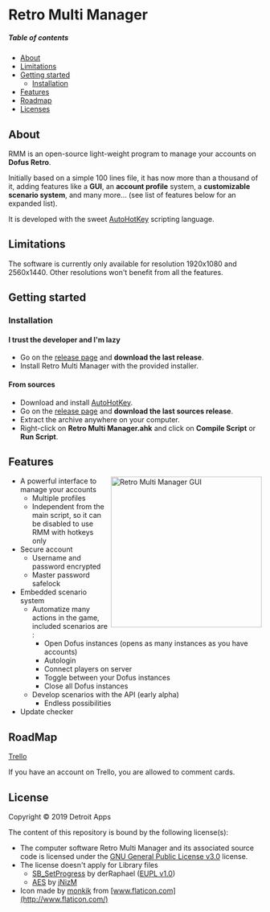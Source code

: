 # Retro Multi Manager



##### Table of contents

<!-- toc -->

- [About](#about)
- [Limitations](#limitations)
- [Getting started](#getting-started)
  * [Installation](#installation)
- [Features](#features)
- [Roadmap](#roadmap)
- [Licenses](#licenses)

<!-- tocstop -->

## About

RMM is an open-source light-weight program to manage your accounts on **Dofus Retro**.

Initially based on a simple 100 lines file, it has now more than a thousand of it, adding features like a **GUI**, an **account profile** system, a **customizable scenario system**, and many more... (see list of features below for an expanded list).

It is developed with the sweet [AutoHotKey](https://www.autohotkey.com/) scripting language.

## Limitations

The software is currently only available for resolution 1920x1080 and 2560x1440. Other resolutions won't benefit from all the features.

## Getting started

### Installation

#### I trust the developer and I'm lazy

- Go on the [release page](https://github.com/DetroitApps/RetroMultiManager/releases) and **download the last release**.
- Install Retro Multi Manager with the provided installer.

#### From sources

- Download and install [AutoHotKey](https://www.autohotkey.com/).
- Go on the [release page](https://github.com/DetroitApps/RetroMultiManager/releases) and **download the last sources release**.
- Extract the archive anywhere on your computer.
- Right-click on **Retro Multi Manager.ahk** and click on **Compile Script** or **Run Script**.

## Features

<img align="right" height="300" width="300" src="../assets/gui.png?raw=true" alt="Retro Multi Manager GUI"/>

- A powerful interface to manage your accounts
  - Multiple profiles
  - Independent from the main script, so it can be disabled to use RMM with hotkeys only
- Secure account
  - Username and password encrypted
  - Master password safelock
- Embedded scenario system
  - Automatize many actions in the game, included scenarios are :
    - Open Dofus instances (opens as many instances as you have accounts)
    - Autologin
    - Connect players on server
    - Toggle between your Dofus instances
    - Close all Dofus instances
  - Develop scenarios with the API (early alpha)
    - Endless possibilities
- Update checker

## RoadMap

[Trello](https://trello.com/b/NcZHByWN/retro-multi-manager-dev)

If you have an account on Trello, you are allowed to comment cards.

## License

Copyright © 2019 Detroit Apps

The content of this repository is bound by the following license(s):

- The computer software Retro Multi Manager and its associated source code is licensed under the [GNU General Public License v3.0](https://github.com/DetroitApps/RetroMultiManager/blob/master/LICENSE) license.
- The license doesn't apply for Library files
  - [SB_SetProgress]( https://autohotkey.com/board/topic/34593-stdlib-sb-setprogress/ ) by derRaphael ([EUPL v1.0](https://spdx.org/licenses/EUPL-1.0.html))
  - [AES](https://gist.github.com/jNizM/79aa6a4b8ec428bf780f) by [jNizM]( https://gist.github.com/jNizM )
-  Icon made by [monkik](https://www.flaticon.com/authors/monkik) from [www.flaticon.com](http://www.flaticon.com/) 

